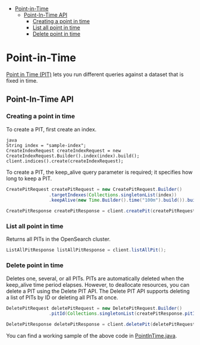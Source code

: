 - [Point-in-Time](#point-in-time)
  - [Point-In-Time API](#point-in-time-api)
    - [Creating a point in time](#creating-a-point-in-time)
    - [List all point in time](#list-all-point-in-time)
    - [Delete point in time](#delete-point-in-time)

# Point-in-Time

[Point in Time (PIT)](https://opensearch.org/docs/latest/search-plugins/point-in-time/) lets you run different queries against a dataset that is fixed in time.

## Point-In-Time API

### Creating a point in time

To create a PIT, first create an index.

```
java
String index = "sample-index";
CreateIndexRequest createIndexRequest = new CreateIndexRequest.Builder().index(index).build();
client.indices().create(createIndexRequest);
```

To create a PIT, the keep_alive query parameter is required; it specifies how long to keep a PIT.

```java
CreatePitRequest createPitRequest = new CreatePitRequest.Builder()
                .targetIndexes(Collections.singletonList(index))
                .keepAlive(new Time.Builder().time("100m").build()).build();

CreatePitResponse createPitResponse = client.createPit(createPitRequest);                
```

### List all point in time

Returns all PITs in the OpenSearch cluster.

```java
ListAllPitResponse listAllPitResponse = client.listAllPit();
```

### Delete point in time

Deletes one, several, or all PITs. PITs are automatically deleted when the keep_alive time period elapses. However, to deallocate resources, you can delete a PIT using the Delete PIT API. The Delete PIT API supports deleting a list of PITs by ID or deleting all PITs at once.

```java
DeletePitRequest deletePitRequest = new DeletePitRequest.Builder()
                .pitId(Collections.singletonList(createPitResponse.pitId())).build();

DeletePitResponse deletePitResponse = client.deletePit(deletePitRequest);
```

You can find a working sample of the above code in [PointInTime.java](../samples/src/main/java/org/opensearch/client/samples/PointInTime.java).